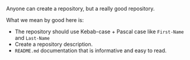 Anyone can create a repository, but a really good repository.

What we mean by good here is:
- The repository should use Kebab-case + Pascal case like `First-Name` and `Last-Name`
- Create a repository description.
- `README.md` documentation that is informative and easy to read.
